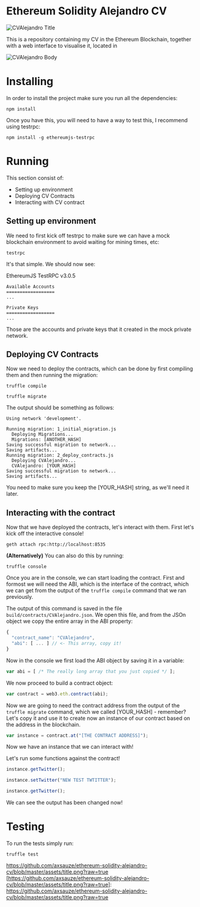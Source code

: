 # Ethereum Solidity Alejandro CV

![CVAlejandro Title](https://github.com/axsauze/ethereum-solidity-alejandro-cv/blob/master/assets/title.png?raw=true)

This is a repository containing my CV in the Ethereum Blockchain, together with a web interface to visualise it, located in

![CVAlejandro Body](https://github.com/axsauze/ethereum-solidity-alejandro-cv/blob/master/assets/body.png?raw=true)


# Installing

In order to install the project make sure you run all the dependencies:

```
npm install
```

Once you have this, you will need to have a way to test this, I recommend using testrpc:

```
npm install -g ethereumjs-testrpc
```

# Running

This section consist of:

* Setting up environment
* Deploying CV Contracts
* Interacting with CV contract


## Setting up environment

We need to first kick off testrpc to make sure we can have a mock blockchain environment to avoid waiting for mining times, etc:

```
testrpc
```

It's that simple. We should now see:

EthereumJS TestRPC v3.0.5

```
Available Accounts
==================
...

Private Keys
==================
...
```

Those are the accounts and private keys that it created in the mock private network.

## Deploying CV Contracts

Now we need to deploy the contracts, which can be done by first compiling them and then running the migration:

```
truffle compile

truffle migrate
```

The output should be something as follows:

```
Using network 'development'.

Running migration: 1_initial_migration.js
  Deploying Migrations...
  Migrations: [ANOTHER_HASH]
Saving successful migration to network...
Saving artifacts...
Running migration: 2_deploy_contracts.js
  Deploying CVAlejandro...
  CVAlejandro: [YOUR_HASH]
Saving successful migration to network...
Saving artifacts...
```

You need to make sure you keep the [YOUR_HASH] string, as we'll need it later.

## Interacting with the contract

Now that we have deployed the contracts, let's interact with them. First let's kick off the interactive console!

```
geth attach rpc:http://localhost:8535
```

**(Alternatively)** You can also do this by running:

```
truffle console
```

Once you are in the console, we can start loading the contract. First and formost we will need the ABI, which is the interface of the contract, which we can get from the output of the `truffle compile` command that we ran previously.

The output of this command is saved in the file `build/contracts/CVAlejandro.json`. We open this file, and from the JSOn object we copy the entire array in the ABI property:

``` javascript
{
  "contract_name": "CVAlejandro",
  "abi": [ ... ] // <- This array, copy it!
}
```

Now in the console we first load the ABI object by saving it in a variable:

``` javascript
var abi = [ /* The really long array that you just copied */ ];
```

We now proceed to build a contract object:

``` javascript
var contract = web3.eth.contract(abi);
```

Now we are going to need the contract address from the output of the `truffle migrate` command, which we called [YOUR_HASH] - remember? Let's copy it and use it to create now an instance of our contract based on the address in the blockchain.

``` javascript
var instance = contract.at("[THE CONTRACT ADDRESS]");
```

Now we have an instance that we can interact with!

Let's run some functions against the contract!

``` javascript
instance.getTwitter();

instance.setTwitter("NEW TEST TWTITTER");

instance.getTwitter();
```

We can see the output has been changed now!

# Testing

To run the tests simply run:

```
truffle test
```

https://github.com/axsauze/ethereum-solidity-alejandro-cv/blob/master/assets/title.png?raw=true
[https://github.com/axsauze/ethereum-solidity-alejandro-cv/blob/master/assets/title.png?raw=true]: https://github.com/axsauze/ethereum-solidity-alejandro-cv/blob/master/assets/title.png?raw=true
